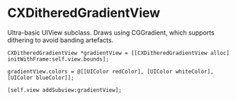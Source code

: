 # CXDitheredGradientView
Ultra-basic UIView subclass. Draws using CGGradient, which supports dithering to avoid banding artefacts.

```objc
CXDitheredGradientView *gradientView = [[CXDitheredGradientView alloc] initWithFrame:self.view.bounds];

gradientView.colors = @[[UIColor redColor], [UIColor whiteColor], [UIColor blueColor]];

[self.view addSubview:gradientView];
```
